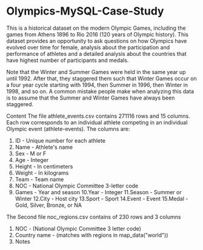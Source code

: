 # Olympics-MySQL-Case-Study
This is a historical dataset on the modern Olympic Games, including the games from Athens 1896 to Rio 2016 (120 years of Olympic history). This dataset provides an opportunity to ask questions on how Olympics have  evolved over time for female, analysis about the participation and performance of athletes and a detailed analysis about the countries that have highest number of participants and medals.

Note that the Winter and Summer Games were held in the same year up until 1992. After that, they staggered them such that Winter Games occur on a four year cycle starting with 1994, then Summer in 1996, then Winter in 1998, and so on. A common mistake people make when analyzing this data is to assume that the Summer and Winter Games have always been staggered.

Content
The file athlete_events.csv contains 271116 rows and 15 columns. Each row corresponds to an individual athlete competing in an individual Olympic event (athlete-events). The columns are:

1. ID - Unique number for each athlete
2. Name - Athlete's name
3. Sex - M or F
4. Age - Integer
5. Height - In centimeters
6. Weight - In kilograms
7. Team - Team name
8. NOC - National Olympic Committee 3-letter code
9. Games - Year and season
10.Year - Integer
11.Season - Summer or Winter
12.City - Host city
13.Sport - Sport
14.Event - Event
15.Medal - Gold, Silver, Bronze, or NA

The Second file noc_regions.csv contains of 230 rows and 3 columns 

1. NOC - (National Olympic Committee 3 letter code)
2. Country name - (matches with regions in map_data("world"))
3. Notes
